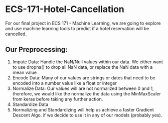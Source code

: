 # ECS-171-Hotel-Cancellation
For our final project in ECS 171 - Machine Learning, we are going to explore and use machine learning tools to predict if a hotel reservation will be cancelled.

## Our Preprocessing:
1. Impute Data: Handle the NaN/Null values within our data. We either want to use dropna() to drop all NaN data, or replace the NaN data with a mean value
2. Encode Data: Many of our values are strings or dates that need to be encoded into a number value like a float or integer
3. Normalize Data: Our values will are not normalized between 0 and 1, therefore, we would like the normalize the data using the MinMaxScaler from keras before taking any further action.
4. Standardize Data
5. Normalizing and Standardizing will help us achieve a faster Gradient Descent Algo. if we decide to use it in any of our models (probably yes). 